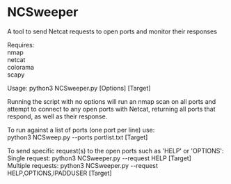 # NCSweeper
A tool to send Netcat requests to open ports and monitor their responses
  
Requires:  
nmap  
netcat  
colorama  
scapy  
  
Usage:
python3 NCSweeper.py [Options] [Target]
  
Running the script with no options will run an nmap scan on all ports and attempt to connect to any open ports with Netcat, returning all ports that respond, as well as their response.

To run against a list of ports (one port per line) use:  
python3 NCSweep.py --ports portlist.txt [Target]
  
To send specific request(s) to the open ports such as 'HELP' or 'OPTIONS':  
Single request: python3 NCSweeper.py --request HELP [Target]  
Multiple requests: python3 NCSweeper.py --request HELP,OPTIONS,IPADDUSER [Target]
